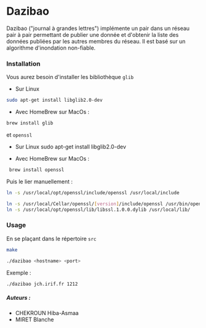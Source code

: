 # Dazibao

Dazibao ("journal à grandes lettres") implémente un pair dans un réseau pair à pair permettant de publier une donnée et d'obtenir la liste des données publiées par les autres membres du réseau. Il est basé sur un algorithme d'inondation non-fiable.

### Installation

Vous aurez besoin d'installer les bibliothèque `glib`
- Sur Linux
```bash
sudo apt-get install libglib2.0-dev
```
- Avec HomeBrew sur MacOs :
```bash
brew install glib
```

et `openssl`
- Sur Linux
sudo apt-get install libglib2.0-dev

- Avec HomeBrew sur MacOs :
```bash
 brew install openssl
 ```
Puis le lier manuellement :
 ```bash
 ln -s /usr/local/opt/openssl/include/openssl /usr/local/include
 ```

 ```bash
ln -s /usr/local/Cellar/openssl/[version]/include/openssl /usr/bin/openssl
ln -s /usr/local/opt/openssl/lib/libssl.1.0.0.dylib /usr/local/lib/
```

### Usage
En se plaçant dans le répertoire `src`
```bash
make
```
```bash
./dazibao <hostname> <port>
```
Exemple :
```bash
./dazibao jch.irif.fr 1212
```

##### Auteurs :
- CHEKROUN Hiba-Asmaa
- MIRET Blanche
